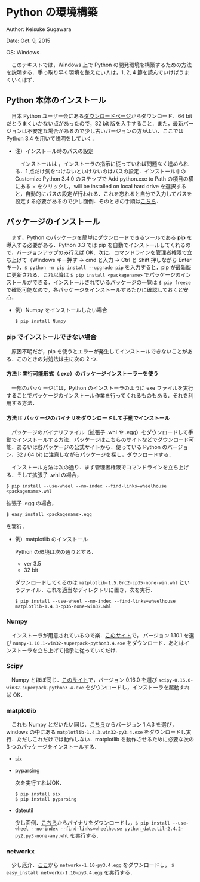 # Python の環境構築

Author: Keisuke Sugawara

Date: Oct. 9, 2015

OS: Windows

　このテキストでは，Windows 上で Python の開発環境を構築するための方法を説明する．手っ取り早く環境を整えたい人は，1, 2, 4 節を読んでいけばうまくいくはず．
  
## Python 本体のインストール

　日本 Python ユーザー会にある[ダウンロードページ](http://www.python.jp/Zope/Zope/download/pythoncore)からダウンロード．64 bit だとうまくいかない点があったので，32 bit 版を入手すること．また，最新バージョンは不安定な場合があるので少し古いバージョンの方がよい．ここでは Python 3.4 を用いて説明をしていく．

* 注）インストール時のパスの設定 
  
  　インストールは ，インストーラの指示に従っていれば問題なく進められる．1 点だけ気をつけないといけないのはパスの設定．インストール中の Customize Python 3.4.0 のステップで Add python.exe to Path の項目の横にある × をクリックし，will be installed on local hard drive を選択すると，自動的にパスの設定が行われる．これを忘れると自分で入力してパスを設定する必要があるので少し面倒．そのときの手順は[こちら](http://www.pythonweb.jp/install/setup/index1.html)．

## パッケージのインストール

　まず，Python のパッケージを簡単にダウンロードできるツールである **pip** を導入する必要がある．Python 3.3 では pip を自動でインストールしてくれるので，バージョンアップのみ行えば OK．次に，コマンドラインを管理者権限で立ち上げて（Windows キー押す → cmd と入力 → Ctrl と Shift 押しながら Enter キー），`$ python -m pip install --upgrade pip` を入力すると，pip が最新版に更新される．これ以降は `$ pip install <packagename>` でパッケージのインストールができる．インストールされているパッケージの一覧は `$ pip freeze` で確認可能なので，各パッケージをインストールするたびに確認しておくと安心．

* 例）Numpy をインストールしたい場合
  
  ```
  $ pip install Numpy
  ```

### pip でインストールできない場合

　原因不明だが，pip を使うとエラーが発生してインストールできないことがある．このときの対処法は主に次の 2 つ．

#### 方法 I: 実行可能形式（.exe）のパッケージインストーラーを使う

　一部のパッケージには，Python のインストーラのように exe ファイルを実行することでパッケージのインストール作業を行ってくれるものもある．それを利用する方法．

#### 方法 II: パッケージのバイナリをダウンロードして手動でインストール

　パッケージのバイナリファイル（拡張子 .whl や .egg）をダウンロードして手動でインストールする方法．パッケージは[こちら](http://www.lfd.uci.edu/~gohlke/pythonlibs/)のサイトなどでダウンロード可能．あるいは各パッケージの公式サイトから．使っている Python のバージョン，32 / 64 bit に注意しながらパッケージを探し，ダウンロードする．

　インストール方法は次の通り．まず管理者権限でコマンドラインを立ち上げる．そして拡張子 .whl の場合，

```
$ pip install --use-wheel --no-index --find-links=wheelhouse <packagename>.whl
```

拡張子 .egg の場合，

```
$ easy_install <packagename>.egg
```

を実行．

* 例）matplotlib のインストール
  
  Python の環境は次の通りとする．

  * ver 3.5  
  * 32 bit 
  
  ダウンロードしてくるのは `matplotlib‑1.5.0rc2‑cp35‑none‑win.whl` というファイル．これを適当なディレクトリに置き，次を実行．
  
  ```
  $ pip install --use-wheel --no-index --find-links=wheelhouse matplotlib-1.4.3-cp35-none-win32.whl
  ```

### Numpy

　インストーラが用意されているので楽．[このサイト](http://sourceforge.net/projects/numpy/files/NumPy/)で，
バージョン 1.10.1 を選び `numpy-1.10.1-win32-superpack-python3.4.exe` をダウンロード．あとはインストーラを立ち上げて指示に従っていくだけ．

### Scipy

　Numpy とほぼ同じ．[このサイト](http://sourceforge.net/projects/scipy/files/scipy/)で，バージョン 0.16.0 を選び `scipy-0.16.0-win32-superpack-python3.4.exe` をダウンロードし，インストーラを起動すれば OK．

### matplotlib

　これも Numpy とだいたい同じ．[こちら](http://sourceforge.net/projects/matplotlib/files/matplotlib/)からバージョン 1.4.3 を選び，windows の中にある `matplotlib-1.4.3.win32-py3.4.exe` をダウンロードし実行．ただしこれだけでは動作しない．matplotlib を動作させるために必要な次の 3 つのパッケージをインストールする．

- six
- pyparsing
  
  次を実行すればOK．
  
  ```
  $ pip install six
  $ pip install pyparsing
  ```

- dateutil
  
  少し面倒．[こちら](https://pypi.python.org/pypi/python-dateutil)からバイナリをダウンロードし，`$ pip install --use-wheel --no-index --find-links=wheelhouse python_dateutil-2.4.2-py2.py3-none-any.whl` を実行する．

### networkx

　少し厄介．[ここ](https://pypi.python.org/pypi/networkx/)から `networkx-1.10-py3.4.egg` をダウンロードし， `$ easy_install networkx-1.10-py3.4.egg` を実行する．
